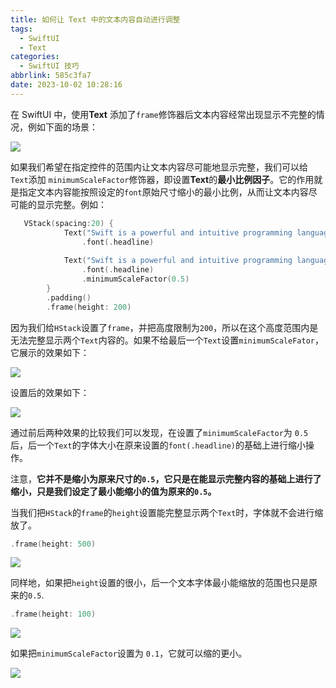```yaml
---
title: 如何让 Text 中的文本内容自动进行调整
tags:
  - SwiftUI
  - Text
categories:
  - SwiftUI 技巧
abbrlink: 585c3fa7
date: 2023-10-02 10:28:16
---
```


在 SwiftUI 中，使用**Text** 添加了`frame`修饰器后文本内容经常出现显示不完整的情况，例如下面的场景：

<img src="https://swift-blogs.oss-cn-shanghai.aliyuncs.com/202310021032152.png"/>

如果我们希望在指定控件的范围内让文本内容尽可能地显示完整，我们可以给`Text`添加 `minimumScaleFactor`修饰器，即设置**Text**的**最小比例因子**。它的作用就是指定文本内容能按照设定的`font`原始尺寸缩小的最小比例，从而让文本内容尽可能的显示完整。例如：

```swift
   VStack(spacing:20) {
            Text("Swift is a powerful and intuitive programming language for all Apple platforms. It’s easy to get started using Swift, with a concise-yet-expressive syntax and modern features you’ll love. Swift code is safe by design and produces software that runs lightning-fast.")
                .font(.headline)
            
            Text("Swift is a powerful and intuitive programming language for all Apple platforms. It’s easy to get started using Swift, with a concise-yet-expressive syntax and modern features you’ll love. Swift code is safe by design and produces software that runs lightning-fast.")
                .font(.headline)
                .minimumScaleFactor(0.5)
        }
        .padding()
        .frame(height: 200)
```

因为我们给`HStack`设置了`frame`，并把高度限制为`200`，所以在这个高度范围内是无法完整显示两个`Text`内容的。如果不给最后一个`Text`设置`minimumScaleFator`，它展示的效果如下：

<img src="https://swift-blogs.oss-cn-shanghai.aliyuncs.com/202310021040860.png"/>

设置后的效果如下：

<img src="https://swift-blogs.oss-cn-shanghai.aliyuncs.com/202310021041405.png"/>

通过前后两种效果的比较我们可以发现，在设置了`minimumScaleFactor`为 `0.5`后，后一个`Text`的字体大小在原来设置的`font(.headline)`的基础上进行缩小操作。

<!--more-->

注意，**它并不是缩小为原来尺寸的`0.5`，它只是在能显示完整内容的基础上进行了缩小，只是我们设定了最小能缩小的值为原来的`0.5`。**



当我们把`HStack`的`frame`的`height`设置能完整显示两个`Text`时，字体就不会进行缩放了。

```swift
.frame(height: 500)
```

<img src="https://swift-blogs.oss-cn-shanghai.aliyuncs.com/202310021053426.png"/>



同样地，如果把`height`设置的很小，后一个文本字体最小能缩放的范围也只是原来的`0.5`.

```swift
.frame(height: 100)
```

<img src="https://swift-blogs.oss-cn-shanghai.aliyuncs.com/202310021055994.png"/>

如果把`minimumScaleFactor`设置为 `0.1`，它就可以缩的更小。

<img src="https://swift-blogs.oss-cn-shanghai.aliyuncs.com/202310021056910.png"/>

